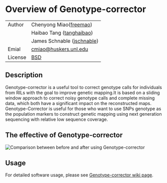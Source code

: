 # Overview of Genotype-corrector
| | |
| --- | ---
|Author | Chenyong Miao([freemao](http://github.com/freemao))
| | Haibao Tang ([tanghaibao](http://github.com/tanghaibao))
| | James Schnable ([jschnable](https://github.com/jschnable))
|Emial | <cmiao@huskers.unl.edu>
|License | [BSD](https://github.com/freemao/Genotype-corrector/blob/master/LICENSE)

## Description
Genotype-corrector is a useful tool to correct genotype calls for individuals
from RILs with the goal to improve genetic mapping.It is based on a sliding
window approach to correct noisy genotype calls and complete missing data,
which both have a significant impact on the reconstructed maps. Genotype-Corrector
is useful for those who want to use SNPs genotype as the population markers
to construct genetic mapping using next generation sequencing with relative
low sequence coverage.

## The effective of Genotype-corrector
![Comparison between before and after using Genotype-corrector](https://github.com/freemao/pics/blob/master/comparison.jpg)

## Usage
For detailed software usage, please see [Genotype-corrector wiki page](https://github.com/freemao/Genotype-corrector/wiki/Genotype-Corrector).
